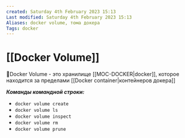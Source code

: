 ```yaml
---
created: Saturday 4th February 2023 15:13
Last modified: Saturday 4th February 2023 15:13
Aliases: docker volume, тома докера
Tags: docker
---
```


# [[Docker Volume]]

📌Docker Volume - это хранилище [[MOC-DOCKER|docker]], которое находится за пределами [[Docker container|контейнеров докера]] 

  
***Команды командной строки:***
-   `docker volume create`
-   `docker volume ls`
-   `docker volume inspect`
-   `docker volume rm`
-   `docker volume prune`